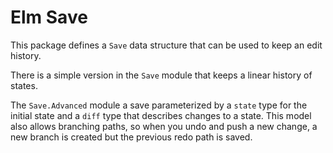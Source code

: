 # Elm Save

This package defines a `Save` data structure that can be
used to keep an edit history. 

There is a simple version in the `Save` module that keeps a
linear history of states.

The `Save.Advanced` module a save parameterized by a `state`
type for the initial state and a `diff` type that describes
changes to a state. This model also allows branching paths,
so when you undo and push a new change, a new branch is
created but the previous redo path is saved.